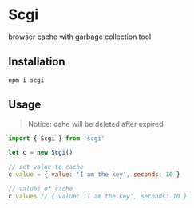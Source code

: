 # Scgi

browser cache with garbage collection tool

## Installation

```
npm i scgi

```

## Usage

> Notice: cahe will be deleted after expired

```js
import { Scgi } from 'scgi'

let c = new Scgi()

// set value to cache
c.value = { value: 'I am the key', seconds: 10 }

// values of cache
c.values // { value: 'I am the key', seconds: 10 }

```
